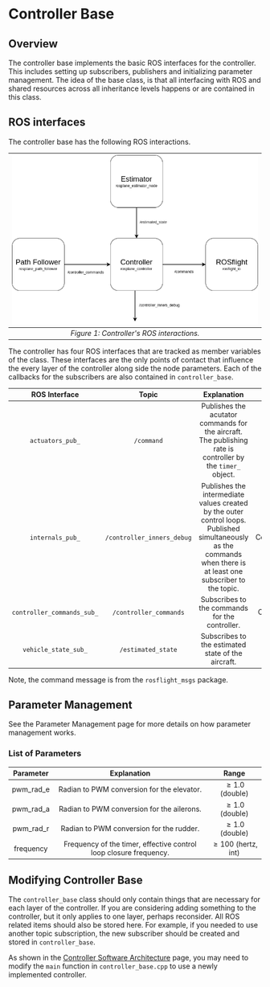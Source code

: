 # Controller Base

## Overview

The controller base implements the basic ROS interfaces for the controller.
This includes setting up subscribers, publishers and initializing parameter management.
The idea of the base class, is that all interfacing with ROS and shared resources across all inheritance levels happens or are contained in this class.

## ROS interfaces

The controller base has the following ROS interactions.

| ![Diagram of Controller ROS Interactions](../../assets/Controller_ROS.png "Controller ROS Interactions") |
|:--:|
|*Figure 1: Controller's ROS interactions.*|

The controller has four ROS interfaces that are tracked as member variables of the class.
These interfaces are the only points of contact that influence the every layer of the controller along side the node parameters.
Each of the callbacks for the subscribers are also contained in `controller_base`.

| ROS Interface | Topic | Explanation | Message Type |
|:------:|:-------:| :---: | :---: |
| <div style="white-space: nowrap;">`actuators_pub_`<div> | `/command` | Publishes the acutator commands for the aircraft. The publishing rate is controller by the `timer_` object. | Command.msg |
| <div style="white-space: nowrap;">`internals_pub_`<div> | `/controller_inners_debug` | Publishes the intermediate values created by the outer control loops. Published simultaneously as the commands when there is at least one subscriber to the topic. | ControllerInnersDebug.msg |
| <div style="white-space: nowrap;">`controller_commands_sub_`<div> | `/controller_commands` | Subscribes to the commands for the controller. | ControllerCommands.msg |
| <div style="white-space: nowrap;">`vehicle_state_sub_`<div> | `/estimated_state` | Subscribes to the estimated state of the aircraft. | State.msg |

Note, the command message is from the `rosflight_msgs` package.

## Parameter Management

<!-- TODO: add info about parameter manager. -->
See the Parameter Management page for more details on how parameter management works.

### List of Parameters

| Parameter | Explanation | Range |
|:--:|:--:|:--:|
| pwm_rad_e | Radian to PWM conversion for the elevator. | $\geq 1.0$ (double) |
| pwm_rad_a | Radian to PWM conversion for the ailerons. | $\geq 1.0$ (double) |
| pwm_rad_r | Radian to PWM conversion for the rudder. | $\geq 1.0$ (double) |
| frequency | Frequency of the timer, effective control loop closure frequency. | $\geq 100$ (hertz, int) |

## Modifying Controller Base

The `controller_base` class should only contain things that are necessary for each layer of the controller.
If you are considering adding something to the controller, but it only applies to one layer, perhaps reconsider.
All ROS related items should also be stored here.
For example, if you needed to use another topic subscription, the new subscriber should be created and stored in `controller_base`.

As shown in the [Controller Software Architecture](./controller-software-architecture.md) page, you may need to modify the `main` function in `controller_base.cpp` to use a newly implemented controller.


